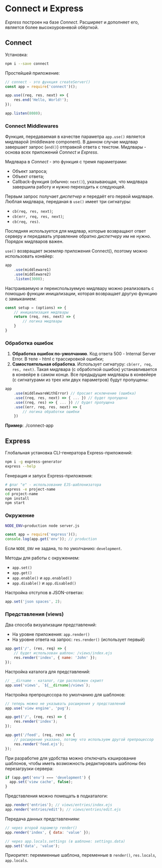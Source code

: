 # Connect и Express

_Express_ построен на базе _Connect_. Расширяет и дополняет его, является более высокоуровневой обёрткой.

## Connect

Установка:

```bash
npm i --save connect
```

Простейшей приложение:
```javascript
// connect - это функция createServer()
const app = require('connect')();

app.use((req, res, next) => {
    res.end('Hello, World!');
});

app.listen(8080);
```

### Connect Middlewares

Функция, передаваемая в качестве параметра `app.use()` является мидлварой (middleware component). В данном случае мидлвар завершает запрос (`end()`) отправкой ответа с текстом.
Мидлвары - основа всех приложений _Connect_ и _Express_.

Мидлвара в _Connect_ - это функция с тремя параметрами:

- Объект запроса;
- Объект ответа;
- Callback-функция (обычно: `next()`), указывающая, что мидлвара завершила работу и нужно переходить к следующей.

Первым запрос получает _диспетчер_ и передаёт его первой мидлваре. Люблая мидлвара, переданая в `use()` имеет три сигнатуры:

- `cb(req, res, next)`;
- `cb(err, req, res, next)`;
- `cb(req, res)`.

Последняя используется для мидлвар, которые возвращают ответ серверу и передавать управление обратно _диспетчеру_ им не нужно. Порядок мидлваров важен.

`use()` возвращает экземляр приложения Connect(), поэтому можно использовать конвйер:

```javascript
app
    .use(middleware1)
    .use(middleware2)
    .listen(3000);
```

Настраиваемую и переиспользуемую мидлвару можно реализовать с помощью функции иницализации, которая возвращает другую функцию с замыканием:

```javascript
const setup = (options) => {
    // инициализация мидлвары
    return (req, res, next) => {
        // логика мидлвары
    }
}
```

### Обработка ошибок

1. **Обработка ошибок по-умолчанию**. Код ответа 500 - Internal Server Error. В теле - html с трассировкой ошибки;
2. **Самостоятельная обработка**. Использует сигнатуру: `cb(err, req, res, next)`. Такая мидлвара (с обработкой ошибок) устанавливается в конвейре в самом конце. Все предыдущие мидлвары в конвейере (с сигнатурами из трех или двух параметров) будут пропущены:

```javascript
app
    .use(middlewareWithError) // бросает исключение (ошибка)
    .use((req, res, next) => { ... }) // будет пропущена
    .use((req, res) => { ... }) // будет пропущена
    .use((err, req, res, next) => {
        // логика обработки ошибки
    })
```

**Пример**: ./connect-app

## Express

Глобальная установка CLI-генератора Express-приложений:

```bash
npm i -g express-generator
express --help
```

Генерация и запуск Express-приложения:

```bash
# флаг "e" - использование EJS-шаблонизатора 
express -e project-name
cd project-name
npm install
npm start
```

### Окружение

```bash
NODE_ENV=production node server.js
```

```javascript
const app = require('express')();
console.log(app.get('env')); // production
```

Если `NODE_ENV` не задана, то по умолчанию: `development`.

Методы для работы с окружением:

- `app.set()`
- `app.get()`
- `app.enable()` и `app.enabled()`
- `app.disable()` и `app.disabled()` 

Настройка отступов в JSON-ответах:

```javascript
app.set('json spaces', 2);
```

### Представления (views)

Два способа визуализации представлений:

- На уровне приложения: `app.render()`
- На уровне ответа на запрос: `res.render()` (использует первый)

```javascript
app.get('/', (res, req) => {
    // будет использован шаблон: /views/index.ejs
    res.render('index', { name: 'John' });
});
```

Настройка каталога для представлений:

```javascript
// __dirname - каталог, где расположен скрипт
app.use('views', `${__dirname}/views`);
```

Настройка препроцессора по умолчанию для шаблонов:

```javascript
// теперь можно не указывать расширения у представлений
app.use('view engine', 'pug');

app.get('/', (req, res) => {
    res.render('index');
});

app.get('/feed', (req, res) => {
    // расширение указано, потому что используем другой препроцессор
    res.render('feed.ejs');
});
```

При разработке для удобства можно отключать кэширование шаблонов, чтобы иметь возможность редактировать шаблоны без перезагрузки сервера:

```javascript
if (app.get('env') === 'development') {
  app.set('view cache', false);
}
```

Представления можно помещать в подкаталоги:

```javascript
app.render('entries'); // views/entries/index.ejs
app.render('entries/edit'); // views/entries/edit.ejs
```

Передача данных представлениям:

```javascript
// через второй параметр render()
app.render('index', { data: 'value' });

// через app.locals.settings (в шаблоне: settings.data)
app.set('data', 'value');
```

Приоритет: перемменные шаблона, переменные в `render()`, `res.locals`, `app.locals`.
